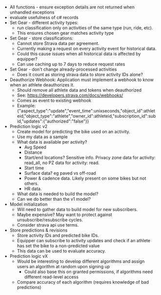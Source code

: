 * All functions - ensure exception details are not returned when unhandled exceptions
* evaluate usefulness of c# records
* Set Gear - different activity types:
  * run classification only on activities of the same type (run, ride, etc). 
  * This ensures chosen gear matches activity type
* Set Gear - store classifications:
  * Cannot store Strava data per agreement. 
  * Currently making a request on every activity event for historical data. 
  * Could this cause issues when all  historical data is affected by equipper?
  * Can use caching up to 7 days to reduce request rates
* Set Gear - don't change already-processed activities
  * Does it count as storing strava data to store activity IDs alone?
* Deauthorize Webhook: Application must implement a webhook to know when an athlete deauthorizes it.
  * Should remove all athlete data and tokens when deauthorized
  * See: https://developers.strava.com/docs/webhooks/
  * Comes as event to existing webhook
  * Example: {"aspect_type":"update","event_time":unixseconds,"object_id":athleteid,"object_type":"athlete","owner_id":athleteid,"subscription_id":subid,"updates":{"authorized":"false"}​}
* Prediction logic v2
  * Create model for predicting the bike used on an activity.
  * Use my data as a sample
  * What data is available per activity? 
    * Avg Speed
    * Distance
    * Start/end locations? Sensitive info. Privacy zone data for activity: read_all, no PZ data for activity: read.
    * Start time
    * Surface data? eg paved vs off-road
    * Power & cadence data. Likely present on some bikes but not others.
    * HR data.
  * What data is needed to build the model?
  * Can we do better than the v1 model?
* Model initialization
  * Will need to gather data to build model for new subscribers. 
  * Maybe expensive? May want to protect against unsubscribe/resubscribe cycles.
  * Consider strava api use terms.
* Store predictions & revisions
  * Store activity IDs and predicted bike IDs. 
  * Equipper can subscribe to activity updates and check if an athlete has set the bike to a non-predicted value
  * This data can be used to evaluate accuracy.
* Prediction logic vX
  * Would be interesting to develop different algorithms and assign users an algorithm at random upon signing up
    * Could also base this on granted permissions, if algorithms need different read-level access
  * Compare accuracy of each algorithm (requires knowledge of bad predictions)